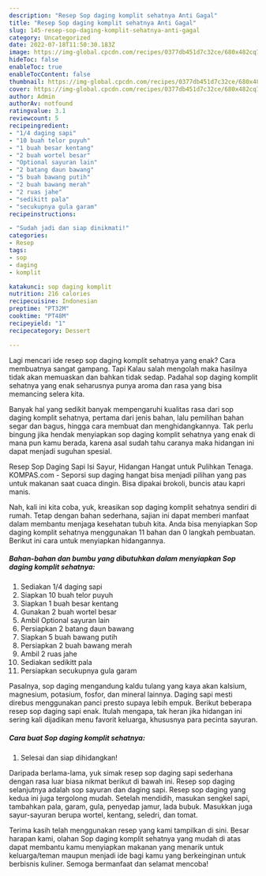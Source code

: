 ```yaml
---
description: "Resep Sop daging komplit sehatnya Anti Gagal"
title: "Resep Sop daging komplit sehatnya Anti Gagal"
slug: 145-resep-sop-daging-komplit-sehatnya-anti-gagal
category: Uncategorized
date: 2022-07-18T11:50:30.183Z
image: https://img-global.cpcdn.com/recipes/0377db451d7c32ce/680x482cq70/sop-daging-komplit-sehatnya-foto-resep-utama.jpg
hideToc: false
enableToc: true
enableTocContent: false
thumbnail: https://img-global.cpcdn.com/recipes/0377db451d7c32ce/680x482cq70/sop-daging-komplit-sehatnya-foto-resep-utama.jpg
cover: https://img-global.cpcdn.com/recipes/0377db451d7c32ce/680x482cq70/sop-daging-komplit-sehatnya-foto-resep-utama.jpg
author: Admin
authorAv: notfound
ratingvalue: 3.1
reviewcount: 5
recipeingredient:
- "1/4 daging sapi"
- "10 buah telor puyuh"
- "1 buah besar kentang"
- "2 buah wortel besar"
- "Optional sayuran lain"
- "2 batang daun bawang"
- "5 buah bawang putih"
- "2 buah bawang merah"
- "2 ruas jahe"
- "sedikitt pala"
- "secukupnya gula garam"
recipeinstructions:

- "Sudah jadi dan siap dinikmati!"
categories:
- Resep
tags:
- sop
- daging
- komplit

katakunci: sop daging komplit 
nutrition: 216 calories
recipecuisine: Indonesian
preptime: "PT32M"
cooktime: "PT48M"
recipeyield: "1"
recipecategory: Dessert

---
```



Lagi mencari ide resep sop daging komplit sehatnya yang enak? Cara membuatnya sangat gampang. Tapi Kalau salah mengolah maka hasilnya tidak akan memuaskan dan bahkan tidak sedap. Padahal sop daging komplit sehatnya yang enak seharusnya punya aroma dan rasa yang bisa memancing selera kita.


Banyak hal yang sedikit banyak mempengaruhi kualitas rasa dari sop daging komplit sehatnya, pertama dari jenis bahan, lalu pemilihan bahan segar dan bagus, hingga cara membuat dan menghidangkannya. Tak perlu bingung jika hendak menyiapkan sop daging komplit sehatnya yang enak di mana pun kamu berada, karena asal sudah tahu caranya maka hidangan ini dapat menjadi suguhan spesial.

Resep Sop Daging Sapi Isi Sayur, Hidangan Hangat untuk Pulihkan Tenaga. KOMPAS.com - Seporsi sup daging hangat bisa menjadi pilihan yang pas untuk makanan saat cuaca dingin. Bisa dipakai brokoli, buncis atau kapri manis.


Nah, kali ini kita coba, yuk, kreasikan sop daging komplit sehatnya sendiri di rumah. Tetap dengan bahan sederhana, sajian ini dapat memberi manfaat dalam membantu menjaga kesehatan tubuh kita. Anda bisa menyiapkan Sop daging komplit sehatnya menggunakan 11 bahan dan 0 langkah pembuatan. Berikut ini cara untuk menyiapkan hidangannya.

<!--inarticleads1-->

##### Bahan-bahan dan bumbu yang dibutuhkan dalam menyiapkan Sop daging komplit sehatnya:

1. Sediakan 1/4 daging sapi
1. Siapkan 10 buah telor puyuh
1. Siapkan 1 buah besar kentang
1. Gunakan 2 buah wortel besar
1. Ambil Optional sayuran lain
1. Persiapkan 2 batang daun bawang
1. Siapkan 5 buah bawang putih
1. Persiapkan 2 buah bawang merah
1. Ambil 2 ruas jahe
1. Sediakan sedikitt pala
1. Persiapkan secukupnya gula garam


Pasalnya, sop daging mengandung kaldu tulang yang kaya akan kalsium, magnesium, potasium, fosfor, dan mineral lainnya. Daging sapi mesti direbus menggunakan panci presto supaya lebih empuk. Berikut beberapa resep sop daging sapi enak. Itulah mengapa, tak heran jika hidangan ini sering kali dijadikan menu favorit keluarga, khususnya para pecinta sayuran. 

<!--inarticleads2-->

##### Cara buat Sop daging komplit sehatnya:


1. Selesai dan siap dihidangkan!

Daripada berlama-lama, yuk simak resep sop daging sapi sederhana dengan rasa luar biasa nikmat berikut di bawah ini. Resep sop daging selanjutnya adalah sop sayuran dan daging sapi. Resep sop daging yang kedua ini juga tergolong mudah. Setelah mendidih, masukan sengkel sapi, tambahkan pala, garam, gula, penyedap jamur, lada bubuk. Masukkan juga sayur-sayuran berupa wortel, kentang, seledri, dan tomat. 

Terima kasih telah menggunakan resep yang kami tampilkan di sini. Besar harapan kami, olahan Sop daging komplit sehatnya yang mudah di atas dapat membantu kamu menyiapkan makanan yang menarik untuk keluarga/teman maupun menjadi ide bagi kamu yang berkeinginan untuk berbisnis kuliner. Semoga bermanfaat dan selamat mencoba!
